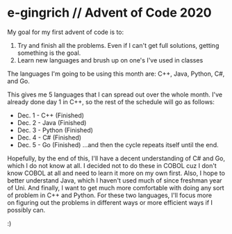# e-gingrich // Advent of Code 2020
My goal for my first advent of code is to:
1) Try and finish all the problems. Even if I can't get full solutions, getting something is the goal.
2) Learn new languages and brush up on one's I've used in classes

The languages I'm going to be using this month are:
C++, Java, Python, C#, and Go.

This gives me 5 languages that I can spread out over the whole month. I've already done day 1 in C++, so the rest of the schedule will go as follows:
- Dec. 1 - C++ (Finished)
- Dec. 2 - Java (Finished)
- Dec. 3 - Python (Finished)
- Dec. 4 - C# (Finished)
- Dec. 5 - Go (Finished)
...and then the cycle repeats itself until the end.

Hopefully, by the end of this, I'll have a decent understanding of C# and Go, which I do not know at all. I decided not to do these in COBOL cuz I don't know COBOL at all and need to learn it more on my own first. Also, I hope to better understand Java,  which I haven't used much of since freshman year of Uni. And finally, I want to get much more comfortable with doing any sort of problem in C++ and Python. For these two languages, I'll focus more on figuring out the problems in different ways or more efficient ways if I possibly can.

:)
